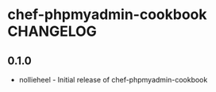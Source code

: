 chef-phpmyadmin-cookbook CHANGELOG
==================================

0.1.0
-----
- nollieheel - Initial release of chef-phpmyadmin-cookbook

